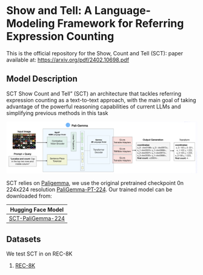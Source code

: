 # Show and Tell: A Language-Modeling Framework for Referring Expression Counting

This is the official repository for the Show, Count and Tell (SCT): paper available at: https://arxiv.org/pdf/2402.10698.pdf

## Model Description
SCT Show Count and Tell” (SCT) an architecture that tackles referring expression counting as a text-to-text approach, with the main goal of taking advantage of the powerful reasoning capabilities of current LLMs and simplifying previous methods in this task

<p align="center">
  <img width="700" alt="fig1" src="https://github.com/abrhamkg/CV801_Final_Project/blob/b2630d1ff11e086923350c9e2bead97deeedc52f/ar.png">
</p>

SCT relies on [Paligemma](https://huggingface.co/docs/transformers/main/model_doc/paligemma#transformers.PaliGemmaForConditionalGeneration), we use the original pretrained checkpoint 0n 224x224 resolution [PaliGemma-PT-224](https://huggingface.co/google/paligemma-3b-pt-224). Our trained model can be downloaded from:

| Hugging Face Model  |
| ------------- |
| [SCT-PaliGemma-224](Daromog/paligemma-cord-demo-rand-50epo)

## Datasets
We test SCT in on REC-8K 

1. [REC-8K](https://github.com/sydai/referring-expression-counting)
